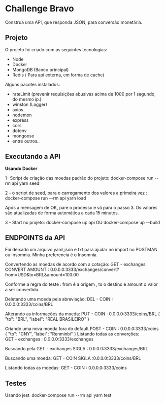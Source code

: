 # Challenge Bravo

Construa uma API, que responda JSON, para conversão monetária.

## Projeto

O projeto foi criado com as seguintes tecnologias:

* Node
* Docker
* MongoDB (Banco principal)
* Redis ( Para api externa, em forma de cache)

Alguns pacotes instalados:
- rateLimit (prevenir requisições abusivas acima de 1000 por 1 segundo, do mesmo ip.)
- winston (Logger)
- axios
- nodemon
- express
- cors
- dotenv
- mongoose
- entre outros..

## Executando a API

**Usando Docker**

1- Script de criação das moedas padrão do projeto:
docker-compose run --rm api yarn seed

2 - o script de seed, para o carregamento dos valores a primeira vez :
docker-compose run --rm api yarn load

Após a mensagem de OK, pare o processo e vá para o passo 3.
Os valores são atualizadas de forma automática a cada 15 minutos.

3 - Start no projeto:
docker-compose up api OU  docker-compose up --build

## ENDPOINTS da API

Foi deixado um arquivo yaml,json e txt para ajudar no import no POSTMAN ou Insomnia. Minha preferencia é o Insomnia.

Convertendo as moedas de acordo com a cotação:
GET - exchanges CONVERT AMOUNT : 0.0.0.0:3333/exchanges/convert?from=USD&to=BRL&amount=100.00

Conforme a regra do teste : from é a origem , to o destino e amount o valor a ser convertido.

Deletando uma moeda pela abreviação:
DEL - COIN : 0.0.0.0:3333/coins/BRL

Alterando as informações da moeda:
PUT - COIN : 0.0.0.0:3333/coins/BRL
  {
    "to": "BRL",
    "label": "REAL BRASILEIRO"
  }

Criando uma nova moeda fora do default
POST - COIN : 0.0.0.0:3333/coins
   {
    "to": "CNY",
    "label": "Renminbi"
  }
Listando todas as converções:  
GET - exchanges : 0.0.0.0:3333/exchanges

Buscando pela
GET - exchanges SIGLA : 0.0.0.0:3333/exchanges/BRL

Buscando uma moeda:
GET - COIN SIGLA :0.0.0.0:3333/coins/BRL

Listando todas as moedas:
GET - COIN : 0.0.0.0:3333/coins


## Testes

Usando jest.
docker-compose run --rm api yarn test
